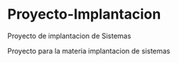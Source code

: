 # Proyecto-Implantacion
Proyecto de implantacion de Sistemas

Proyecto para la materia implantacion de sistemas
